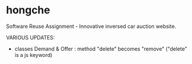 hongche
=======

Software Reuse Assignment - Innovative inversed car auction website.

VARIOUS UPDATES: 
- classes Demand & Offer : method "delete" becomes "remove" ("delete" is a js keyword)
